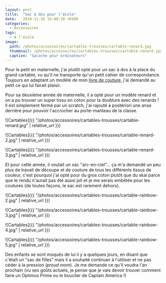 ```yaml
---
layout: post
title:  "Sac à dos pour l'école"
date:   2018-11-26 15:48:30 +0100
categories: 
  - Accessoires
tags: 
  - A l'école
image:
  path: /photos/accessoires/cartables-trousses/cartable-renard.jpg
  thumbnail: /photos/accessoires/cartables-trousses/cartable-renard.jpg
  caption: "Sacoche pour ordinateurs"
---
```


Pour le petit en maternelle, j'ai plutôt opté pour un sac à dos à la place du grand cartable, vu qu'il ne transporte qu'un petit cahier de correspondance. Toujours en adaptant un modèle de mon [livre de couture](https://www.mapetitemercerie.com/en/library/56902-book-cartables-et-sacs-a-dos.html), j'ai demandé au petit ce qui lui fairait plaisir. 

<!-- more -->

Pour sa deuxième année de maternelle, il a opté pour un modèle renard et on a pu trouver un super tissu en coton pour la doublure avec des renards ! Il est simplement fermé par un scratch, j'ai rajouté à postériori une anse derrière pour pouvoir l'accrocher au porte-manteau de la classe. 

![Cartables]({{ "/photos/accessoires/cartables-trousses/cartable-renard.jpg" | relative_url }})

![Cartables]({{ "/photos/accessoires/cartables-trousses/cartable-renard-2.jpg" | relative_url }})

![Cartables]({{ "/photos/accessoires/cartables-trousses/cartable-renard-3.jpg" | relative_url }})

Et pour cette année, il voulait un sac "arc-en-ciel"... ça m'a demandé un peu plus de travail de découpe et de couture de tous les différents tissus de couleur, c'est pourquoi j'ai opté pour du gros coton plutôt que du skai parce que le rendu n'aurait pas été aussi joli et je me serais embêtée pour les coutures (de toutes façons, le sac est rarement dehors). 

![Cartables]({{ "/photos/accessoires/cartables-trousses/cartable-rainbow-2.jpg" | relative_url }})

![Cartables]({{ "/photos/accessoires/cartables-trousses/cartable-rainbow-3.jpg" | relative_url }})

![Cartables]({{ "/photos/accessoires/cartables-trousses/cartable-rainbow-4.jpg" | relative_url }})

![Cartables]({{ "/photos/accessoires/cartables-trousses/cartable-rainbow-5.jpg" | relative_url }})

Des enfants se sont moqués de lui il y a quelques jours, en disant que c'était un "sac de filles" mais il a souhaité continuer à l'utiliser et ne pas céder à la pression (*proud mom*). Je me demande ce qu'il voudra l'an prochain (vu ses goûts actuels, je pense que je vais devoir trouver comment faire un Optimus Prime ou le bouclier de Captain America !)